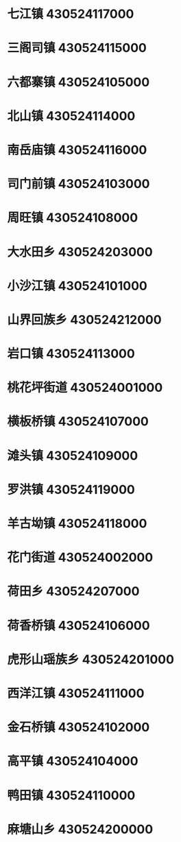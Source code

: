 # 七江镇 430524117000
# 三阁司镇 430524115000
# 六都寨镇 430524105000
# 北山镇 430524114000
# 南岳庙镇 430524116000
# 司门前镇 430524103000
# 周旺镇 430524108000
# 大水田乡 430524203000
# 小沙江镇 430524101000
# 山界回族乡 430524212000
# 岩口镇 430524113000
# 桃花坪街道 430524001000
# 横板桥镇 430524107000
# 滩头镇 430524109000
# 罗洪镇 430524119000
# 羊古坳镇 430524118000
# 花门街道 430524002000
# 荷田乡 430524207000
# 荷香桥镇 430524106000
# 虎形山瑶族乡 430524201000
# 西洋江镇 430524111000
# 金石桥镇 430524102000
# 高平镇 430524104000
# 鸭田镇 430524110000
# 麻塘山乡 430524200000
